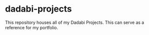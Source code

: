 # dadabi-projects
This repository houses all of my Dadabi Projects. This can serve as a reference for my portfolio.
